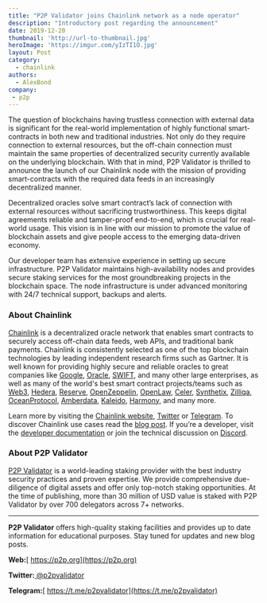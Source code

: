 ```yaml
---
title: "P2P Validator joins Chainlink network as a node operator"
description: "Introductory post regarding the announcement"
date: 2019-12-20
thumbnail: 'http://url-to-thumbnail.jpg'
heroImage: 'https://imgur.com/yIzTI1O.jpg'
layout: Post
category:
  - chainlink
authors:
  - AlexBond
company:
 - p2p
---
```


The question of blockchains having trustless connection with external data is significant for the real-world implementation of highly functional smart-contracts in both new and traditional industries. Not only do they require connection to external resources, but the off-chain connection must maintain the same properties of decentralized security currently available on the underlying blockchain. With that in mind, P2P Validator is thrilled to announce the launch of our Chainlink node with the mission of providing smart-contracts with the required data feeds in an increasingly decentralized manner. 

Decentralized oracles solve smart contract’s lack of connection with external resources without sacrificing trustworthiness. This keeps digital agreements reliable and tamper-proof end-to-end, which is crucial for real-world usage. This vision is in line with our mission to promote the value of blockchain assets and give people access to the emerging data-driven economy.

Our developer team has extensive experience in setting up secure infrastructure. P2P Validator maintains high-availability nodes and provides secure staking services for the most groundbreaking projects in the blockchain space. The node infrastructure is under advanced monitoring with 24/7 technical support, backups and alerts.

### About Chainlink

[Chainlink](https://chain.link/) is a decentralized oracle network that enables smart contracts to securely access off-chain data feeds, web APIs, and traditional bank payments. Chainlink is consistently selected as one of the top blockchain technologies by leading independent research firms such as Gartner. It is well known for providing highly secure and reliable oracles to great companies like [Google](https://cloud.google.com/blog/products/data-analytics/building-hybrid-blockchain-cloud-applications-with-ethereum-and-google-cloud), [Oracle](https://www.forbes.com/sites/darrynpollock/2019/07/30/oracle-building-a-virtuous-cycle-of-innovation-with-start-ups-through-chainlink-and-blockchain/#30d94a3c4ffc), [SWIFT](https://www.coindesk.com/swift-startup-winner-demos-smart-contract-trade-5-financial-firms), and many other large enterprises, as well as many of the world's best smart contract projects/teams such as [Web3](https://medium.com/web3foundation/web3-foundation-and-chainlink-announce-collaboration-df55ed462a3a), [Hedera](https://medium.com/hashgraph/hedera-hashgraph-and-chainlink-collaborate-to-provide-a-decentralized-oracle-network-for-hederas-3d1c77a6bcb9), [Reserve](https://medium.com/reserve-currency/reserve-partners-with-chainlink-to-bolster-the-future-of-decentralized-stablecoins-5d486f37e92b), [OpenZeppelin,](https://blog.openzeppelin.com/chainlink-partnership/) [OpenLaw](https://medium.com/@OpenLawOfficial/openlaw-teams-with-chainlink-to-bring-real-world-info-to-smart-contracts-4e7a3dac80a8), [Celer](https://medium.com/celer-network/celer-chainlink-combining-real-world-information-and-layer-2-scalability-24e5d478a4aa), [Synthetix](https://blog.synthetix.io/synthetix-and-chainlink/),  [Zilliqa](https://www.cryptoninjas.net/2019/07/30/zilliqa-smart-contracts-will-utilize-chainlink-decentralized-oracle-network/), [OceanProtocol](https://blog.oceanprotocol.com/ocean-protocol-chainlink-integration-e7335f880ea3), [Amberdata](https://medium.com/amberdata/smart-contract-oracles-with-amberdata-io-358c2c422d8a), [Kaleido](https://www.forbes.com/sites/sarahhansen/2018/11/08/consensys-kaleido-launches-full-stack-marketplace-platform-for-enterprise-blockchains/#6d849d2ad8ca), [Harmony](https://medium.com/harmony-one/harmony-to-partner-with-chainlink-for-off-chain-connectivity-fc0372819aca), and many more.

Learn more by visiting the [Chainlink website](https://chain.link), [Twitter](https://twitter.com/chainlink) or [Telegram](https://t.me/chainlinkofficial). To discover Chainlink use cases read the [blog post](https://blog.chain.link/44-ways-to-enhance-your-smart-contract-with-chainlink/). If you’re a developer, visit the [developer documentation](https://docs.chain.link) or join the technical discussion on [Discord](https://discord.gg/FGNyjhF).

### About P2P Validator

[P2P Validator](https://p2p.org) is a world-leading staking provider with the best industry security practices and proven expertise. We provide comprehensive due-diligence of digital assets and offer only top-notch staking opportunities. At the time of publishing, more than 30 million of USD value is staked with P2P Validator by over 700 delegators across 7+ networks.

------

**P2P Validator** offers high-quality staking facilities and provides up to date information for educational purposes. Stay tuned for updates and new blog posts.

**Web:**[ https://p2p.org](https://p2p.org)

**Twitter:**[ @p2pvalidator](https://twitter.com/p2pvalidator)

**Telegram:**[ https://t.me/p2pvalidator](https://t.me/p2pvalidator)